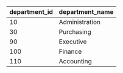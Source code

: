 | department_id | department_name |
| --- | --- |
| 10 | Administration |
| 30 | Purchasing |
| 90 | Executive |
| 100 | Finance |
| 110 | Accounting |